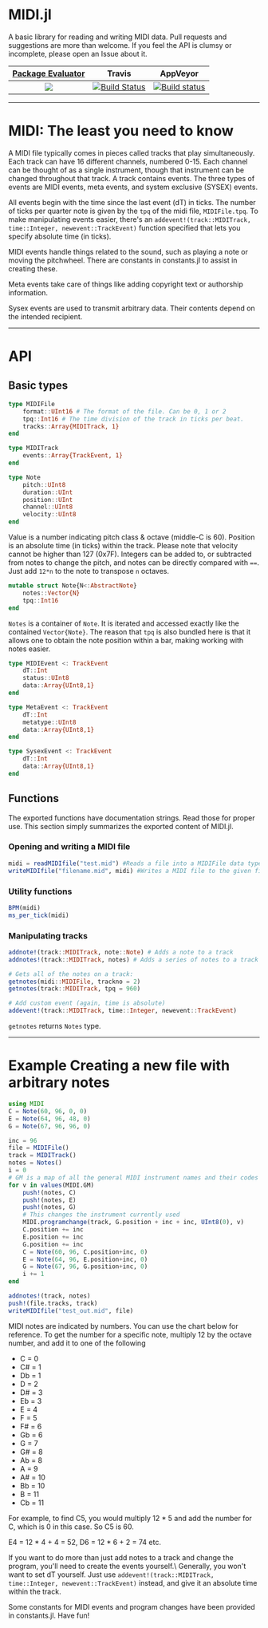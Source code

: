 # MIDI.jl

A basic library for reading and writing MIDI data. Pull requests and suggestions are more than welcome. If you feel the API is clumsy or incomplete, please open an Issue about it.

| [**Package Evaluator**](http://pkg.julialang.org/?pkg=DynamicalBilliards#DynamicalBilliards) | **Travis**     | **AppVeyor** |
|:-------------------:|:-----------------------:|:-----:|
|[![](http://pkg.julialang.org/badges/DynamicalBilliards_0.6.svg)](http://pkg.julialang.org/?pkg=MIDI) | [![Build Status](https://travis-ci.org/JoelHobson/MIDI.jl.svg?branch=master)](https://travis-ci.org/JoelHobson/MIDI.jl) | [![Build status](https://ci.appveyor.com/api/projects/status/1a0ufac7gwessevh/branch/master?svg=true)](https://ci.appveyor.com/project/JuliaDynamics/midi-jl/branch/master)

---

# MIDI: The least you need to know

A MIDI file typically comes in pieces called tracks that play simultaneously. Each track can have 16 different channels, numbered 0-15. Each channel can be thought of as a single instrument, though that instrument can be changed throughout that track. A track contains events. The three types of events are MIDI events, meta events, and system exclusive (SYSEX) events.

All events begin with the time since the last event (dT) in ticks. The number of ticks per quarter note is given by the `tpq` of the midi file, `MIDIFile.tpq`. To make manipulating events easier, there's an `addevent!(track::MIDITrack, time::Integer, newevent::TrackEvent)` function specified that lets you specify absolute time (in ticks).

MIDI events handle things related to the sound, such as playing a note or moving the pitchwheel. There are constants in constants.jl to assist in creating these.

Meta events take care of things like adding copyright text or authorship information.

Sysex events are used to transmit arbitrary data. Their contents depend on the intended recipient.

---

# API

## Basic types
```julia
type MIDIFile
    format::UInt16 # The format of the file. Can be 0, 1 or 2
    tpq::Int16 # The time division of the track in ticks per beat.
    tracks::Array{MIDITrack, 1}
end

type MIDITrack
    events::Array{TrackEvent, 1}
end
```

```julia
type Note
    pitch::UInt8
    duration::UInt
    position::UInt
    channel::UInt8
    velocity::UInt8
end
```
Value is a number indicating pitch class & octave (middle-C is 60). Position is an absolute time (in ticks) within the track. Please note that velocity cannot be higher than 127 (0x7F). Integers can be added to, or subtracted from notes to change the pitch, and notes can be directly compared with `==`. Just add `12*n` to the note to transpose `n` octaves.

```julia
mutable struct Note{N<:AbstractNote}
    notes::Vector{N}
    tpq::Int16
end
```
`Notes` is a container of `Note`. It is iterated and accessed exactly like
the contained `Vector{Note}`. The reason that `tpq` is also bundled here
is that it allows one to obtain the note position within a bar, making
working with notes easier.

```julia
type MIDIEvent <: TrackEvent
    dT::Int
    status::UInt8
    data::Array{UInt8,1}
end

type MetaEvent <: TrackEvent
    dT::Int
    metatype::UInt8
    data::Array{UInt8,1}
end

type SysexEvent <: TrackEvent
    dT::Int
    data::Array{UInt8,1}
end
```

## Functions
The exported functions have documentation strings. Read those for proper use. This
section simply summarizes the exported content of MIDI.jl.

### Opening and writing a MIDI file
```julia
midi = readMIDIfile("test.mid") #Reads a file into a MIDIFile data type
writeMIDIfile("filename.mid", midi) #Writes a MIDI file to the given filename
```

### Utility functions
```julia
BPM(midi)
ms_per_tick(midi)
```

### Manipulating tracks
```julia
addnote!(track::MIDITrack, note::Note) # Adds a note to a track
addnotes!(track::MIDITrack, notes) # Adds a series of notes to a track

# Gets all of the notes on a track:
getnotes(midi::MIDIFile, trackno = 2)
getnotes(track::MIDITrack, tpq = 960)

# Add custom event (again, time is absolute)
addevent!(track::MIDITrack, time::Integer, newevent::TrackEvent)
```
`getnotes` returns `Notes` type.

---

# Example Creating a new file with arbitrary notes

```julia
using MIDI
C = Note(60, 96, 0, 0)
E = Note(64, 96, 48, 0)
G = Note(67, 96, 96, 0)

inc = 96
file = MIDIFile()
track = MIDITrack()
notes = Notes()
i = 0
# GM is a map of all the general MIDI instrument names and their codes
for v in values(MIDI.GM)
    push!(notes, C)
    push!(notes, E)
    push!(notes, G)
    # This changes the instrument currently used
    MIDI.programchange(track, G.position + inc + inc, UInt8(0), v)
    C.position += inc
    E.position += inc
    G.position += inc
    C = Note(60, 96, C.position+inc, 0)
    E = Note(64, 96, E.position+inc, 0)
    G = Note(67, 96, G.position+inc, 0)
    i += 1
end

addnotes!(track, notes)
push!(file.tracks, track)
writeMIDIfile("test_out.mid", file)
```

MIDI notes are indicated by numbers. You can use the chart below for reference. To get the number for a specific note, multiply 12 by the
octave number, and add it to one of the following
- C  = 0
- C# = 1
- Db = 1
- D  = 2
- D# = 3
- Eb = 3
- E  = 4
- F  = 5
- F# = 6
- Gb = 6
- G  = 7
- G# = 8
- Ab = 8
- A  = 9
- A# = 10
- Bb = 10
- B  = 11
- Cb = 11

For example, to find C5, you would multiply 12 * 5 and add the number for C, which is 0 in this case. So C5 is 60.

E4 = 12 * 4 + 4 = 52, D6 = 12 * 6 + 2 = 74 etc.


If you want to do more than just add notes to a track and change the program, you'll need to create the events yourself.\\ Generally, you won't want to set dT yourself. Just use `addevent!(track::MIDITrack, time::Integer, newevent::TrackEvent)` instead, and give it an absolute time within the track.

Some constants for MIDI events and program changes have been provided in constants.jl. Have fun!
